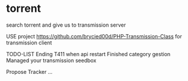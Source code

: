 # torrent
search torrent and give us to transmission server

USE project https://github.com/brycied00d/PHP-Transmission-Class for transmission client

TODO-LIST
Ending T411 when api restart
Finished category gestion
Managed your transmission seedbox

Propose Tracker ...
